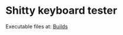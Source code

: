 # Shitty keyboard tester
 
Executable files at: <a href="https://github.com/tadaHrd/Shitty-keyboard-tester/tree/Builds">Builds</a>
